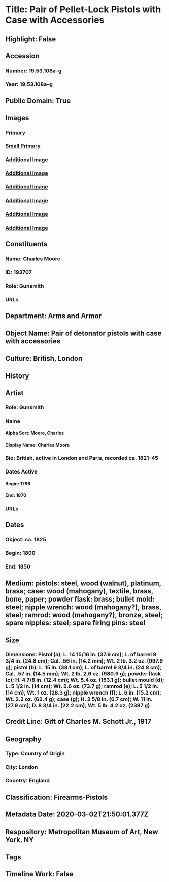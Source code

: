 # Title: Pair of Pellet-Lock Pistols with Case with Accessories
## Highlight: False
## Accession
### Number: 19.53.108a–g
### Year: 19.53.108a–g
## Public Domain: True
## Images
### [Primary](https://images.metmuseum.org/CRDImages/aa/original/LC-19_53_108a_g-004.jpg)
### [Small Primary](https://images.metmuseum.org/CRDImages/aa/web-large/LC-19_53_108a_g-004.jpg)
### [Additional Image](https://images.metmuseum.org/CRDImages/aa/original/LC-19_53_108a_g-008.jpg)
### [Additional Image](https://images.metmuseum.org/CRDImages/aa/original/LC-19_53_108a_g-011.jpg)
### [Additional Image](https://images.metmuseum.org/CRDImages/aa/original/LC-19_53_108a_g-013.jpg)
### [Additional Image](https://images.metmuseum.org/CRDImages/aa/original/LC-19_53_108a_g-016.jpg)
### [Additional Image](https://images.metmuseum.org/CRDImages/aa/original/LC-19_53_108a_g-030.jpg)
### [Additional Image](https://images.metmuseum.org/CRDImages/aa/original/LC-19_53_108a_g-033.jpg)
## Constituents
### Name: Charles Moore
### ID: 193707
### Role: Gunsmith
### URLs
## Department: Arms and Armor
## Object Name: Pair of detonator pistols with case with accessories
## Culture: British, London
## History
## Artist
### Role: Gunsmith
### Name
#### Alpha Sort: Moore, Charles
#### Display Name: Charles Moore
### Bio: British, active in London and Paris, recorded ca. 1821–45
### Dates Active
#### Begin: 1796
#### End: 1870
### URLs
## Dates
### Object: ca. 1825
### Begin: 1800
### End: 1850
## Medium: pistols: steel, wood (walnut), platinum, brass; case: wood (mahogany), textile, brass, bone, paper; powder flask: brass; bullet mold: steel; nipple wrench: wood (mahogany?), brass, steel; ramrod: wood (mahogany?), bronze, steel; spare nipples: steel; spare firing pins: steel
## Size
### Dimensions: Pistol (a); L. 14 15/16 in. (37.9 cm); L. of barrel 9 3/4 in. (24.8 cm); Cal. .56 in. (14.2 mm); Wt. 2 lb. 3.2 oz. (997.9 g); pistol (b); L. 15 in. (38.1 cm); L. of barrel 9 3/4 in. (24.8 cm); Cal. .57 in. (14.5 mm); Wt. 2 lb. 2.6 oz. (980.9 g); powder flask (c); H. 4 7/8 in. (12.4 cm); Wt. 5.4 oz. (153.1 g); bullet mould (d); L. 5 1/2 in. (14 cm); Wt. 2.6 oz. (73.7 g); ramrod (e); L. 5 1/2 in. (14 cm); Wt. 1 oz. (28.3 g); nipple wrench (f); L. 6 in. (15.2 cm); Wt. 2.2 oz. (62.4 g); case (g); H. 2 5/8 in. (6.7 cm); W. 11 in. (27.9 cm); D. 8 3/4 in. (22.2 cm); Wt. 5 lb. 4.2 oz. (2387 g)
## Credit Line: Gift of Charles M. Schott Jr., 1917
## Geography
### Type: Country of Origin
### City: London
### Country: England
## Classification: Firearms-Pistols
## Metadata Date: 2020-03-02T21:50:01.377Z
## Respository: Metropolitan Museum of Art, New York, NY
## Tags
## Timeline Work: False